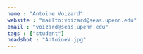 ```yaml
---
name : "Antoine Voizard"
website : "mailto:voizard@seas.upenn.edu"
email : "voizard@seas.upenn.edu"
tags : ["student"]
headshot : "AntoineV.jpg"
---
```

